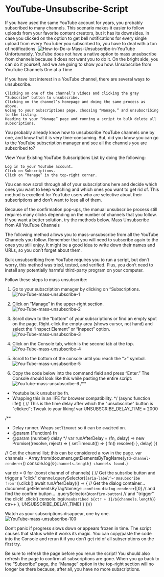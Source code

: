 # YouTube-Unsubscribe-Script

If you have used the same YouTube account for years, you probably subscribed to many channels. This scenario makes it easier to follow uploads from your favorite content creators, but it has its downsides. In case you clicked on the option to get bell notifications for every single upload from every YouTuber you subscribed to, you have to deal with a ton of notifications.
![How-to-Do-a-Mass-Unsubscribe-in-YouTube](https://user-images.githubusercontent.com/28998081/163663771-6255e240-2066-4eff-8a05-606287835352.jpg)
Unfortunately, YouTube does not have a native option to mass unsubscribe from channels because it does not want you to do it. On the bright side, you can do it yourself, and we are going to show you how.
Unsubscribe from YouTube Channels One at a Time

If you have lost interest in a YouTube channel, there are several ways to unsubscribe.

    Clicking on one of the channel’s videos and clicking the gray “Subscribe” button to unsubscribe.
    Clicking on the channel’s homepage and doing the same process as above.
    Going to your Subscriptions page, choosing “Manage,” and unsubscribing to the listing.
    Heading to your “Manage” page and running a script to bulk delete all subscriptions.

You probably already know how to unsubscribe YouTube channels one by one, and know that it is very time-consuming. But, did you know you can go to the YouTube subscription manager and see all the channels you are subscribed to?

View Your Existing YouTube Subscriptions List by doing the following:

    Log in to your YouTube account.
    Click on Subscriptions.
    Click on “Manage” in the top-right corner.

You can now scroll through all of your subscriptions here and decide which ones you want to keep watching and which ones you want to get rid of. This method is excellent for YouTube users who are selective about their subscriptions and don’t want to lose all of them.

Because of the confirmation pop-ups, the manual unsubscribe process still requires many clicks depending on the number of channels that you follow. If you want a better solution, try the methods below.
Mass Unsubscribe from All YouTube Channels

The following method allows you to mass-unsubscribe from all the YouTube Channels you follow. Remember that you will need to subscribe again to the ones you still enjoy. It might be a good idea to write down their names and URLs, so you don’t forget about them.

Bulk unsubscribing from YouTube requires you to run a script, but don’t worry, this method was tried, tested, and verified. Plus, you don’t need to install any potentially harmful third-party program on your computer.

Follow these steps to mass unsubscribe:

  1. Go to your subscription manager by clicking on “Subscriptions.
![You-Tube-mass-unsubscribe-1](https://user-images.githubusercontent.com/28998081/163663819-e6838350-7a34-4264-beda-d200ee701cfc.jpg)

  2. Click on “Manage” in the upper-right section.
![You-Tube-mass-unsubscribe-2](https://user-images.githubusercontent.com/28998081/163663935-c7698816-b044-4438-803c-62da4592cfcb.jpg)

  3. Scroll down to the “bottom” of your subscriptions or find an empty spot on the page. Right-click the empty area (shows cursor, not hand) and select the “Inspect Element” or “Inspect” option.
![You-Tube-mass-unsubscribe-3](https://user-images.githubusercontent.com/28998081/163663944-d6df8a13-686b-4505-a6f0-82534b40b6ef.jpg)

  4. Click on the Console tab, which is the second tab at the top.
![You-Tube-mass-unsubscribe-4](https://user-images.githubusercontent.com/28998081/163663956-b88c485f-1299-44c9-aedf-ed7bb86da6c9.jpg)

  5. Scroll to the bottom of the console until you reach the “>” symbol.
![You-Tube-mass-unsubscribe-5](https://user-images.githubusercontent.com/28998081/163663968-fc4720ca-bd6a-485d-a826-ce2065431fa2.jpg)

  6. Copy the code below into the command field and press “Enter.” The Console should look like this while pasting the entire script:
![YouTube-mass-unsubscribe-6](https://user-images.githubusercontent.com/28998081/163663974-c9a570a6-a6c0-449f-a309-2aad91810602.jpg)
/** 
  * Youtube bulk unsubsribe fn.
 * Wrapping this in an IIFE for browser compatibility.
  */
(async function iife() {
   // This is the time delay after which the "unsubscribe" button is "clicked"; Tweak to your liking!
  var UNSUBSCRIBE_DELAY_TIME = 2000
 
/**
  * Delay runner. Wraps `setTimeout` so it can be `await`ed on. 
 * @param {Function} fn 
  * @param {number} delay 
 */
   var runAfterDelay = (fn, delay) => new Promise((resolve, reject) => {
    setTimeout(() => {
       fn()
      resolve()
     }, delay)
  })
 

 
  // Get the channel list; this can be considered a row in the page.
   var channels = Array.from(document.getElementsByTagName(`ytd-channel-renderer`))
  console.log(`${channels.length} channels found.`)
 
  var ctr = 0
   for (const channel of channels) {
    // Get the subsribe button and trigger a "click"
     channel.querySelector(`[aria-label^='Unsubscribe from']`).click()
    await runAfterDelay(() => {
       // Get the dialog container...
      document.getElementsByTagName(`yt-confirm-dialog-renderer`)[0]
         // and find the confirm button...
        .querySelector(`#confirm-button`)
         // and "trigger" the click!
        .click()
       console.log(`Unsubsribed ${ctr + 1}/${channels.length}`)
      ctr++
     }, UNSUBSCRIBE_DELAY_TIME)
  }
 })()

Watch as your subscriptions disappear, one by one.
![YouTube-mass-unsubscribe-100](https://user-images.githubusercontent.com/28998081/163663991-8d826eca-c6d9-495c-ae7c-6210b912e69c.png)

Don’t panic if progress slows down or appears frozen in time. The script causes that status while it works its magic. You can copy/paste the code into the Console and rerun it if you don’t get rid of all subscriptions on the first try.

Be sure to refresh the page before you rerun the script! You should also refresh the page to confirm all subscriptions are gone. When you go back to the “Subscribe” page, the “Manage” option in the top-right section will no longer be there because, after all, you have no more subscriptions.
    
